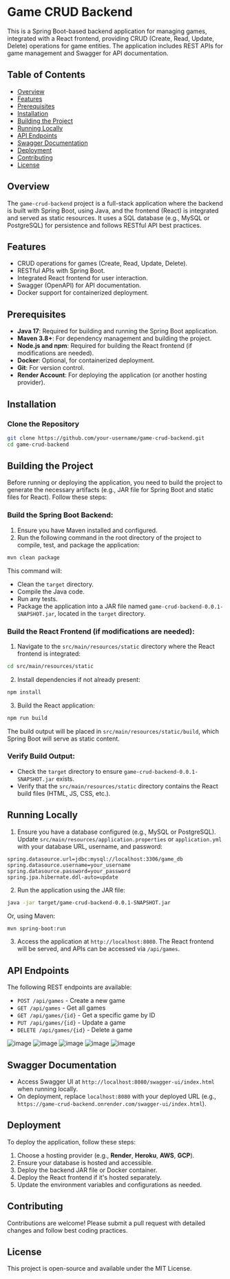 # Game CRUD Backend

This is a Spring Boot-based backend application for managing games, integrated with a React frontend, providing CRUD (Create, Read, Update, Delete) operations for game entities. The application includes REST APIs for game management and Swagger for API documentation.

## Table of Contents
- [Overview](#overview)
- [Features](#features)
- [Prerequisites](#prerequisites)
- [Installation](#installation)
- [Building the Project](#building-the-project)
- [Running Locally](#running-locally)
- [API Endpoints](#api-endpoints)
- [Swagger Documentation](#swagger-documentation)
- [Deployment](#deployment)
- [Contributing](#contributing)
- [License](#license)

## Overview
The `game-crud-backend` project is a full-stack application where the backend is built with Spring Boot, using Java, and the frontend (React) is integrated and served as static resources. It uses a SQL database (e.g., MySQL or PostgreSQL) for persistence and follows RESTful API best practices.

## Features
- CRUD operations for games (Create, Read, Update, Delete).
- RESTful APIs with Spring Boot.
- Integrated React frontend for user interaction.
- Swagger (OpenAPI) for API documentation.
- Docker support for containerized deployment.

## Prerequisites
- **Java 17**: Required for building and running the Spring Boot application.
- **Maven 3.8+**: For dependency management and building the project.
- **Node.js and npm**: Required for building the React frontend (if modifications are needed).
- **Docker**: Optional, for containerized deployment.
- **Git**: For version control.
- **Render Account**: For deploying the application (or another hosting provider).

## Installation

### Clone the Repository
```bash
git clone https://github.com/your-username/game-crud-backend.git
cd game-crud-backend
```

## Building the Project
Before running or deploying the application, you need to build the project to generate the necessary artifacts (e.g., JAR file for Spring Boot and static files for React). Follow these steps:

### Build the Spring Boot Backend:
1. Ensure you have Maven installed and configured.
2. Run the following command in the root directory of the project to compile, test, and package the application:

```bash
mvn clean package
```

This command will:
- Clean the `target` directory.
- Compile the Java code.
- Run any tests.
- Package the application into a JAR file named `game-crud-backend-0.0.1-SNAPSHOT.jar`, located in the `target` directory.

### Build the React Frontend (if modifications are needed):
1. Navigate to the `src/main/resources/static` directory where the React frontend is integrated:

```bash
cd src/main/resources/static
```

2. Install dependencies if not already present:

```bash
npm install
```

3. Build the React application:

```bash
npm run build
```

The build output will be placed in `src/main/resources/static/build`, which Spring Boot will serve as static content.

### Verify Build Output:
- Check the `target` directory to ensure `game-crud-backend-0.0.1-SNAPSHOT.jar` exists.
- Verify that the `src/main/resources/static` directory contains the React build files (HTML, JS, CSS, etc.).

## Running Locally
1. Ensure you have a database configured (e.g., MySQL or PostgreSQL). Update `src/main/resources/application.properties` or `application.yml` with your database URL, username, and password:

```properties
spring.datasource.url=jdbc:mysql://localhost:3306/game_db
spring.datasource.username=your_username
spring.datasource.password=your_password
spring.jpa.hibernate.ddl-auto=update
```

2. Run the application using the JAR file:

```bash
java -jar target/game-crud-backend-0.0.1-SNAPSHOT.jar
```

Or, using Maven:

```bash
mvn spring-boot:run
```

3. Access the application at `http://localhost:8080`. The React frontend will be served, and APIs can be accessed via `/api/games`.

## API Endpoints
The following REST endpoints are available:

- `POST /api/games` - Create a new game
- `GET /api/games` - Get all games
- `GET /api/games/{id}` - Get a specific game by ID
- `PUT /api/games/{id}` - Update a game
- `DELETE /api/games/{id}` - Delete a game

![image](https://github.com/user-attachments/assets/2dce621b-c403-4d26-a450-8b87fbb4382c)
![image](https://github.com/user-attachments/assets/7ad85ae1-d3fd-475d-b628-c906846b8532)
![image](https://github.com/user-attachments/assets/8718e619-767a-41f1-86ca-9ee6c31dc9a6)
![image](https://github.com/user-attachments/assets/365d252a-b304-4749-98db-8bce6a01c77b)
![image](https://github.com/user-attachments/assets/91fe8fdf-c9a5-494f-9930-51bac3da827c)

## Swagger Documentation
- Access Swagger UI at `http://localhost:8080/swagger-ui/index.html` when running locally.
- On deployment, replace `localhost:8080` with your deployed URL (e.g., `https://game-crud-backend.onrender.com/swagger-ui/index.html`).

## Deployment
To deploy the application, follow these steps:
1. Choose a hosting provider (e.g., **Render**, **Heroku**, **AWS**, **GCP**).
2. Ensure your database is hosted and accessible.
3. Deploy the backend JAR file or Docker container.
4. Deploy the React frontend if it's hosted separately.
5. Update the environment variables and configurations as needed.

## Contributing
Contributions are welcome! Please submit a pull request with detailed changes and follow best coding practices.

## License
This project is open-source and available under the MIT License.


